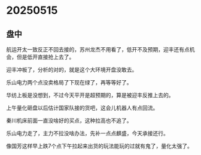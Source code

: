 # 20250515

## 盘中

航运开太一致反正不回去接的，苏州龙杰不用看了，低开不及预期，迎丰还有点机会，但是低开直接抢上去了。

迎丰冲板了，分析的对的，就是这个大环境开盘没敢去。

乐山电力两个点没卖格局了下现在绿了，再等等好了。

华纺上板是没想到，不过今天平开是超预期的，算是被迎丰反推上去的。

上午量化砸盘以后估计国家队接的货吧，这会儿机器人有点回流。

秦川机床前面一直没啥好的买点，这种拉高也不追了。

乐山电力走了，主力不拉没啥办法，先补一点点麒盛，今天承接还行。

像国芳这样早上跌7个点下午拉起来出货的玩法能玩的过就有鬼了，量化太强了。
